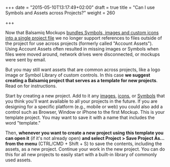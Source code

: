 +++
date = "2015-05-10T13:17:49+02:00"
draft = true
title = "Can I use Symbols and Assets across Projects?"
weight = 260

+++

Now that Balsamiq Mockups [bundles Symbols, images and custom icons into a single project file](http://support.balsamiq.com/customer/portal/articles/1844131#projects) we no longer support references to files outside of the project for use across projects (formerly called "Account Assets"). Using Account Assets often resulted in missing images or Symbols when files were moved around, network drives were disconnected, or mockups were sent by email.

But you may still want assets that are common across projects, like a logo image or Symbol Library of custom controls. In this case **we suggest creating a Balsamiq project that serves as a template for new projects**. Read on for instructions.

Start by creating a new project. Add to it any [images](http://support.balsamiq.com/customer/portal/articles/110401), [icons](http://support.balsamiq.com/customer/portal/articles/110202#custom), or [Symbols](http://support.balsamiq.com/customer/portal/articles/110439) that you think you'll want available to all your projects in the future. If you are designing for a specific platform (e.g., mobile or web) you could also add a control such as Browser, Window or iPhone to the first Mockup. This is your template project. You may want to save it with a name that includes the word "template."

Then, **whenever you want to create a new project using this template you can open it** (if it's not already open) **and select Project > Save Project As... from the menu** (CTRL/CMD + Shift + S) to save the contents, including the assets, as a new project. Continue your work in the new project. You can do this for all new projects to easily start with a built-in library of commonly used assets.
